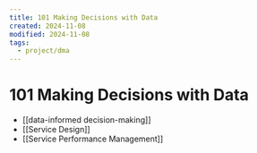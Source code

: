 ```yaml
---
title: 101 Making Decisions with Data
created: 2024-11-08
modified: 2024-11-08
tags:
  - project/dma
---
```

# 101 Making Decisions with Data
- [[data-informed decision-making]]
- [[Service Design]]
- [[Service Performance Management]]